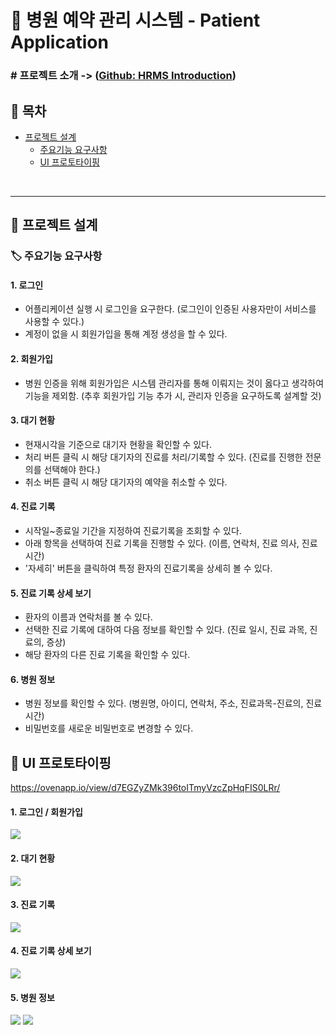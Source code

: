 # :hospital: 병원 예약 관리 시스템 - Patient Application
### # 프로젝트 소개 -> ([Github: HRMS Introduction](https://github.com/sinb57/HRMS-Introduction))
## :book: 목차
* <a href="#head1">프로젝트 설계</a>
  * <a href="#head11">주요기능 요구사항</a>
  * <a href="#head12">UI 프로토타이핑</a>
</br>

***
## <p id="head1"></p>:pushpin: 프로젝트 설계
### <p id="head11"></p> :label: 주요기능 요구사항
#### 1. 로그인
- 어플리케이션 실행 시 로그인을 요구한다.
  (로그인이 인증된 사용자만이 서비스를 사용할 수 있다.)
- 계정이 없을 시 회원가입을 통해 계정 생성을 할 수 있다.

#### 2. 회원가입
- 병원 인증을 위해 회원가입은 시스템 관리자를 통해
  이뤄지는 것이 옳다고 생각하여 기능을 제외함.
  (추후 회원가입 기능 추가 시, 관리자 인증을 요구하도록 설계할 것)

#### 3. 대기 현황
- 현재시각을 기준으로 대기자 현황을 확인할 수 있다.
- 처리 버튼 클릭 시 해당 대기자의 진료를 처리/기록할 수 있다.
  (진료를 진행한 전문의를 선택해야 한다.)
- 취소 버튼 클릭 시 해당 대기자의 예약을 취소할 수 있다.

#### 4. 진료 기록
- 시작일~종료일 기간을 지정하여 진료기록을 조회할 수 있다.
- 아래 항목을 선택하여 진료 기록을 진행할 수 있다.
  (이름, 연락처, 진료 의사, 진료 시간)
- '자세히' 버튼을 클릭하여 특정 환자의 진료기록을 상세히 볼 수 있다.

#### 5. 진료 기록 상세 보기
- 환자의 이름과 연락처를 볼 수 있다.
- 선택한 진료 기록에 대하여 다음 정보를 확인할 수 있다.
  (진료 일시, 진료 과목, 진료의, 증상)
- 해당 환자의 다른 진료 기록을 확인할 수 있다.

#### 6. 병원 정보
- 병원 정보를 확인할 수 있다.
  (병원명, 아이디, 연락처, 주소, 진료과목-진료의, 진료시간)
- 비밀번호를 새로운 비밀번호로 변경할 수 있다.


## <p id="head12"></p> :iphone: UI 프로토타이핑
https://ovenapp.io/view/d7EGZyZMk396toITmyVzcZpHqFIS0LRr/
#### 1. 로그인 / 회원가입
![](https://imgur.com/al9IS5E.png)

#### 2. 대기 현황
![](https://imgur.com/C7odJy8.png)

#### 3. 진료 기록
![](https://imgur.com/C7odJy8.png)

#### 4. 진료 기록 상세 보기
![](https://imgur.com/MsD8qTd.png)

#### 5. 병원 정보
![](https://imgur.com/vKeOyrU.png)
![](https://imgur.com/z2j0DPI.png)
</br>
</br>


</br>
</br>
